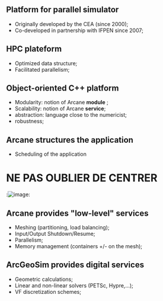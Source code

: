 
## Platform for parallel simulator

- Originally developed by the CEA (since 2000);
- Co-developed in partnership with IFPEN since 2007;

## HPC plateform

- Optimized data structure; 
- Facilitated parallelism;

## Object-oriented C++ platform

- Modularity: notion of Arcane **module** ; 
- Scalability: notion of Arcane **service**;
- abstraction: language close to the numericist;
- robustness;

## Arcane structures the application

- Scheduling of the application

# NE PAS OUBLIER DE CENTRER

:![image](https://user-images.githubusercontent.com/108274354/176191561-3e65f7a2-5a76-4a00-a47d-de3909b3d763.png):

## Arcane provides "low-level" services

- Meshing (partitioning, load balancing);
- Input/Output Shutdown/Resume;
- Parallelism;
- Memory management (containers +/- on the mesh);

## ArcGeoSim provides digital services

- Geometric calculations;
- Linear and non-linear solvers (PETSc, Hypre,...);
- VF discretization schemes;
